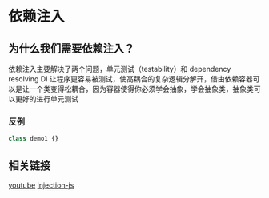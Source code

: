 # 依赖注入

## 为什么我们需要依赖注入？

依赖注入主要解决了两个问题，单元测试（testability）和 dependency resolving
DI 让程序更容易被测试，使高耦合的复杂逻辑分解开，借由依赖容器可以是让一个类变得松耦合，因为容器使得你必须学会抽象，学会抽象类，抽象类可以更好的进行单元测试

### 反例

```js
class demo1 {}
```

## 相关链接

[youtube](https://www.youtube.com/watch?v=QtDTfn8YxXg)
[injection-js](https://github.com/mgechev/injection-js)